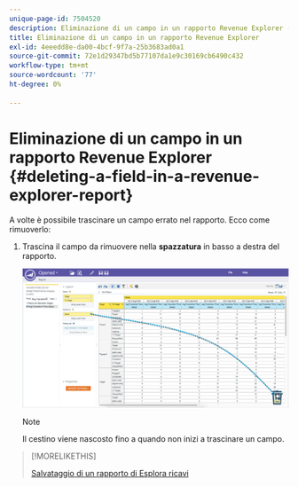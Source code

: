 ```yaml
---
unique-page-id: 7504520
description: Eliminazione di un campo in un rapporto Revenue Explorer - Marketo Docs - Documentazione del prodotto
title: Eliminazione di un campo in un rapporto Revenue Explorer
exl-id: 4eeedd8e-da00-4bcf-9f7a-25b3683ad0a1
source-git-commit: 72e1d29347bd5b77107da1e9c30169cb6490c432
workflow-type: tm+mt
source-wordcount: '77'
ht-degree: 0%

---
```


# Eliminazione di un campo in un rapporto Revenue Explorer {#deleting-a-field-in-a-revenue-explorer-report}

A volte è possibile trascinare un campo errato nel rapporto. Ecco come rimuoverlo:

1. Trascina il campo da rimuovere nella **spazzatura** in basso a destra del rapporto.

   ![](assets/image2015-3-24-16-3a40-3a13.png)

   >[!NOTE]
   >
   >Il cestino viene nascosto fino a quando non inizi a trascinare un campo.

>[!MORELIKETHIS]
>
>[Salvataggio di un rapporto di Esplora ricavi](/help/marketo/product-docs/reporting/revenue-cycle-analytics/revenue-explorer/saving-a-revenue-explorer-report.md)
